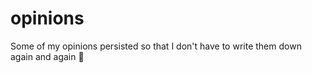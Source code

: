 # opinions
Some of my opinions persisted so that I don't have to write them down again and again :rofl:
